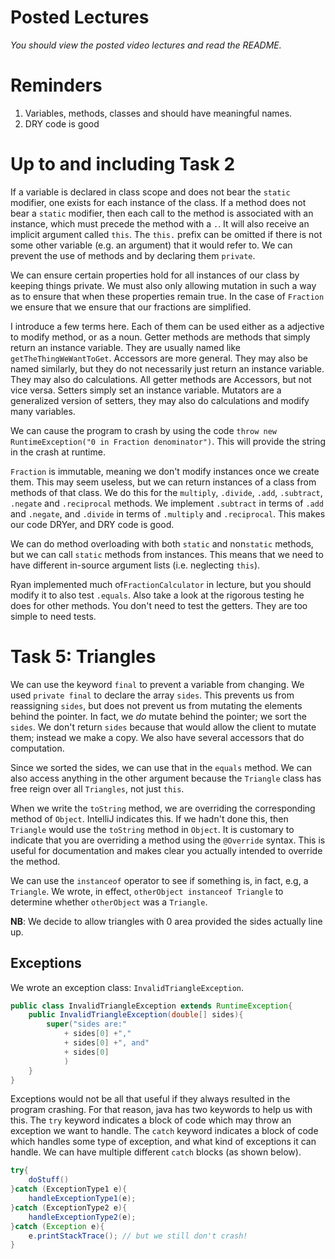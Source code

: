 # Posted Lectures
*You should view the posted video lectures and read the README.*
# Reminders
1. Variables, methods, classes and should have meaningful names.
2. DRY code is good
# Up to and including Task 2
If a variable is declared in class scope and does not bear the `static` modifier, one exists for each instance of the class.
If a method does not bear a `static` modifier, then each call to the method is associated with an instance, which must precede the method with a `.`. 
It will also receive an implicit argument called `this`.
The `this.` prefix can be omitted if there is not some other variable (e.g. an argument) that it would refer to.
We can prevent the use of methods and by declaring them `private`.

We can ensure certain properties hold for all instances of our class by keeping things private. 
We must also only allowing mutation in such a way as to ensure that when these properties remain true.
In the case of `Fraction` we ensure that we ensure that our fractions are simplified.

I introduce a few terms here.
Each of them can be used either as a adjective to modify method, or as a noun.
Getter methods are methods that simply return an instance variable.
They are usually named like `getTheThingWeWantToGet`.
Accessors are more general.
They may also be named similarly, but they do not necessarily just return an instance variable.
They may also do calculations.
All getter methods are Accessors, but not vice versa.
Setters simply set an instance variable.
Mutators are a generalized version of setters, they may also do calculations and modify many variables.

We can cause the program to crash by using the code `throw new RuntimeException("0 in Fraction denominator")`.
This will provide the string in the crash at runtime.

`Fraction` is immutable, meaning we don't modify instances once we create them.
This may seem useless, but we can return instances of a class from methods of that class.
We do this for the `multiply`, `.divide`, `.add`, `.subtract`, `.negate` and `.reciprocal` methods.
We implement `.subtract` in terms of `.add` and `.negate`, and `.divide` in terms of `.multiply` and `.reciprocal`.
This makes our code DRYer, and DRY code is good.

We can do method overloading with both `static` and non`static` methods, but we can call `static` methods from instances.
This means that we need to have different in-source argument lists (i.e. neglecting `this`).

Ryan implemented much of`FractionCalculator` in lecture, but you should modify it to also test `.equals`.
Also take a look at the rigorous testing he does for other methods.
You don't need to test the getters.
They are too simple to need tests.

# Task 5: Triangles
We can use the keyword `final` to prevent a variable from changing.
We used `private final` to declare the array `sides`.
This prevents us from reassigning `sides`, but does not prevent us from mutating the elements behind the pointer.
In fact, we *do* mutate behind the pointer; we sort the `sides`.
We don't return `sides` because that would allow the client to mutate them; instead we make a copy.
We also have several accessors that do computation.

Since we sorted the sides, we can use that in the `equals` method. 
We can also access anything in the other argument because the `Triangle` class has free reign over all `Triangles`, not just `this`.

When we write the `toString` method, we are overriding the corresponding method of `Object`.
IntelliJ indicates this.
If we hadn't done this, then `Triangle` would use the `toString` method in `Object`.
It is customary to indicate that you are overriding a method using the `@Override` syntax.
This is useful for documentation and makes clear you actually intended to override the method.

We can use the `instanceof` operator to see if something is, in fact, e.g, a `Triangle`. 
We wrote, in effect, `otherObject instanceof Triangle` to determine whether `otherObject` was a `Triangle`.

**NB**: We decide to allow triangles with 0 area provided the sides actually line up. 

## Exceptions
We wrote an exception class: `InvalidTriangleException`.
```java
public class InvalidTriangleException extends RuntimeException{
	public InvalidTriangleException(double[] sides){
		super("sides are:"
			+ sides[0] +","
			+ sides[0] +", and"
			+ sides[0] 
			)
	}
}

```

Exceptions would not be all that useful if they always resulted in the program crashing.
For that reason, java has two keywords to help us with this.
The `try` keyword indicates a block of code which may throw an exception we want to handle.
The `catch` keyword indicates a block of code which handles some type of exception, and what kind of exceptions it can handle.
We can have multiple different `catch` blocks (as shown below).

```java
try{
	doStuff()
}catch (ExceptionType1 e){
	handleExceptionType1(e);
}catch (ExceptionType2 e){
	handleExceptionType2(e);
}catch (Exception e){
	e.printStackTrace(); // but we still don't crash!
}
```
